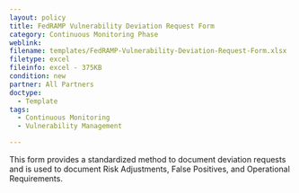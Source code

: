 ```yaml
---
layout: policy   
title: FedRAMP Vulnerability Deviation Request Form
category: Continuous Monitoring Phase
weblink:
filename: templates/FedRAMP-Vulnerability-Deviation-Request-Form.xlsx
filetype: excel
fileinfo: excel - 375KB
condition: new
partner: All Partners
doctype:
  - Template
tags:
  - Continuous Monitoring 
  - Vulnerability Management

---
```

This form provides a standardized method to document deviation requests and is used to document Risk Adjustments, False Positives, and Operational Requirements.